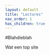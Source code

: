 ```yaml
---
layout: default
title: "Lectures"
nav_order: 1
has_children: true
---
```


#Blahdieblah

Wat een top site
